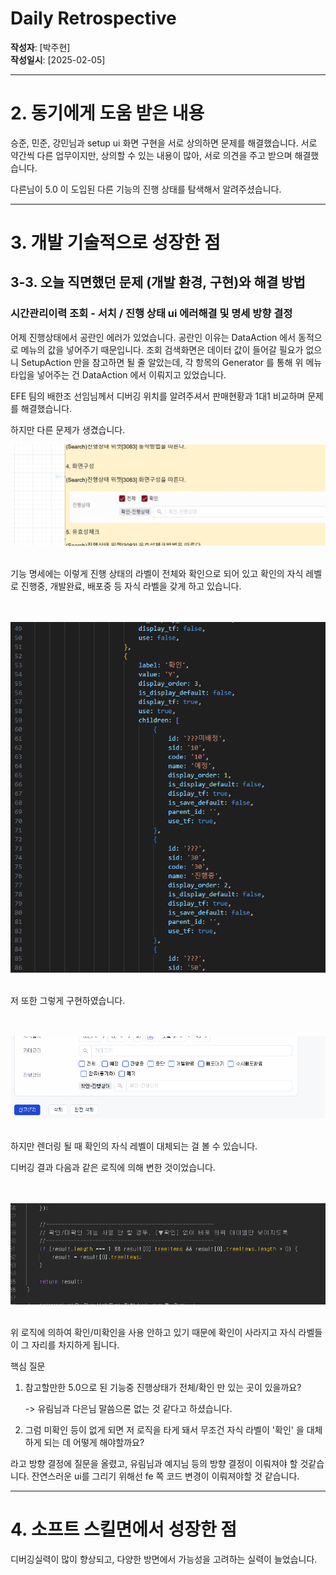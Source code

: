 # Daily Retrospective

**작성자**: [박주현]  
**작성일시**: [2025-02-05]

---

# 2. 동기에게 도움 받은 내용

승준, 민준, 강민님과 setup ui 화면 구현을 서로 상의하면 문제를 해결했습니다. 서로 약간씩 다른 업무이지만, 상의할 수 있는 내용이 많아, 서로 의견을 주고 받으며 해결했습니다.

다른님이 5.0 이 도입된 다른 기능의 진행 상태를 탐색해서 알려주셨습니다.

---

# 3. 개발 기술적으로 성장한 점

## 3-3. 오늘 직면했던 문제 (개발 환경, 구현)와 해결 방법

### 시간관리이력 조회 - 서치 / 진행 상태 ui 에러해결 및 명세 방향 결정

어제 진행상태에서 공란인 에러가 있었습니다. 공란인 이유는 DataAction 에서 동적으로 메뉴의 값을 넣어주기 때문입니다. 조회 검색화면은 데이터 값이 들어갈 필요가 없으니 SetupAction 만을 참고하면 될 줄 알았는데, 각 항목의 Generator 를 통해 위 메뉴 타입을 넣어주는 건 DataAction 에서 이뤄지고 있었습니다.

EFE 팀의 배한조 선임님께서 디버깅 위치를 알려주셔서 판매현황과 1대1 비교하며 문제를 해결했습니다.

하지만 다른 문제가 생겼습니다.

<img src="../ref/박주현_이미지/진행상태1.png">

<br>
<br>

기능 명세에는 이렇게 진행 상태의 라벨이 전체와 확인으로 되어 있고 확인의 자식 레벨로 진행중, 개발완료, 배포중 등 자식 라벨을 갖게 하고 있습니다.

<br>
<br>
<img src="../ref/박주현_이미지/진행상태3.png">

<br>
<br>

저 또한 그렇게 구현하였습니다.

<br>
<br>
<img src="../ref/박주현_이미지/진행상태6.png">

<br>
<br>

하지만 렌더링 될 때 확인의 자식 레벨이 대체되는 걸 볼 수 있습니다.

디버깅 결과 다음과 같은 로직에 의해 변한 것이었습니다.

<br>
<br>

<img src="../ref/박주현_이미지/진행상태2.png">

<br>
<br>

위 로직에 의하여 확인/미확인을 사용 안하고 있기 때문에 확인이 사라지고 자식 라벨들이 그 자리를 차지하게 됩니다.

핵심 질문

1. 참고할만한 5.0으로 된 기능중 진행상태가 전체/확인 만 있는 곳이 있을까요?

   -> 유림님과 다은님 말씀으론 없는 것 같다고 하셨습니다.

2. 그럼 미확인 등이 없게 되면 저 로직을 타게 돼서 무조건 자식 라벨이 '확인' 을 대체하게 되는 데 어떻게 해야할까요?

라고 방향 결정에 질문을 올렸고, 유림님과 예지님 등의 방향 결정이 이뤄져야 할 것같습니다. 잔연스러운 ui를 그리기 위해선 fe 쪽 코드 변경이 이뤄져야할 것 같습니다.

---

# 4. 소프트 스킬면에서 성장한 점

디버깅실력이 많이 향상되고, 다양한 방면에서 가능성을 고려하는 실력이 늘었습니다.
